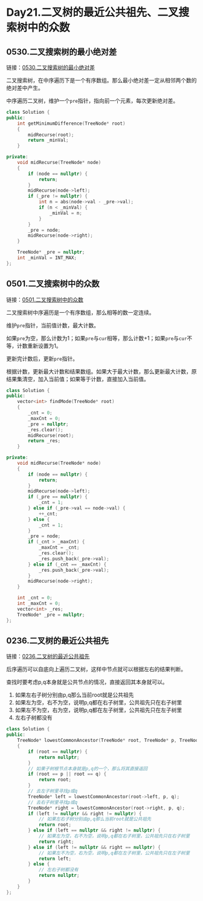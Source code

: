 # Day21.二叉树的最近公共祖先、二叉搜索树中的众数

## 0530.二叉搜索树的最小绝对差

链接：[0530.二叉搜索树的最小绝对差](https://leetcode.cn/problems/minimum-absolute-difference-in-bst/)

二叉搜索树，在中序遍历下是一个有序数组。那么最小绝对差一定从相邻两个数的绝对差中产生。

中序遍历二叉树，维护一个`pre`指针，指向前一个元素，每次更新绝对差。

```c++
class Solution {
public:
    int getMinimumDifference(TreeNode* root)
    {
        midRecurse(root);
        return _minVal;
    }

private:
    void midRecurse(TreeNode* node)
    {
        if (node == nullptr) {
            return;
        }
        midRecurse(node->left);
        if (_pre != nullptr) {
            int n = abs(node->val - _pre->val);
            if (n < _minVal) {
                _minVal = n;
            }
        }
        _pre = node;
        midRecurse(node->right);
    }

    TreeNode* _pre = nullptr;
    int _minVal = INT_MAX;
};

```



## 0501.二叉搜索树中的众数

链接：[0501.二叉搜索树中的众数](https://leetcode.cn/problems/find-mode-in-binary-search-tree/)

二叉搜索树中序遍历是一个有序数组，那么相等的数一定连续。

维护`pre`指针，当前值计数，最大计数。

如果`pre`为空，那么计数为1；如果`pre`与`cur`相等，那么计数+1；如果`pre`与`cur`不等，计数重新设置为1。

更新完计数后，更新`pre`指针。

根据计数，更新最大计数和结果数组。如果大于最大计数，那么更新最大计数，原结果集清空，加入当前值；如果等于计数，直接加入当前值。

```c++
class Solution {
public:
    vector<int> findMode(TreeNode* root)
    {
        _cnt = 0;
        _maxCnt = 0;
        _pre = nullptr;
        _res.clear();
        midRecurse(root);
        return _res;
    }

private:
    void midRecurse(TreeNode* node)
    {
        if (node == nullptr) {
            return;
        }
        midRecurse(node->left);
        if (_pre == nullptr) {
            _cnt = 1;
        } else if (_pre->val == node->val) {
            ++_cnt;
        } else {
            _cnt = 1;
        }
        _pre = node;
        if (_cnt > _maxCnt) {
            _maxCnt = _cnt;
            _res.clear();
            _res.push_back(_pre->val);
        } else if (_cnt == _maxCnt) {
            _res.push_back(_pre->val);
        }
        midRecurse(node->right);
    }

    int _cnt = 0;
    int _maxCnt = 0;
    vector<int> _res;
    TreeNode* _pre = nullptr;
};

```


## 0236.二叉树的最近公共祖先

链接：[0236.二叉树的最近公共祖先](https://leetcode.cn/problems/lowest-common-ancestor-of-a-binary-tree/)

后序遍历可以自底向上遍历二叉树，这样中节点就可以根据左右的结果判断。

查找时要考虑p,q本身就是公共节点的情况，直接返回其本身就可以。

1. 如果左右子树分别由p,q那么当前root就是公共祖先
2. 如果左为空，右不为空，说明p,q都在右子树里，公共祖先只在右子树里
3. 如果左不为空，右为空，说明p,q都在左子树里，公共祖先只在左子树里
4. 左右子树都没有

```c++
class Solution {
public:
    TreeNode* lowestCommonAncestor(TreeNode* root, TreeNode* p, TreeNode* q)
    {
        if (root == nullptr) {
            return nullptr;
        }
        // 如果子树根节点本身就是p,q的一个，那么将其直接返回
        if (root == p || root == q) {
            return root;
        }
        // 去左子树里寻找p或q
        TreeNode* left = lowestCommonAncestor(root->left, p, q);
        // 去右子树里寻找p或q
        TreeNode* right = lowestCommonAncestor(root->right, p, q);
        if (left != nullptr && right != nullptr) {
            // 如果左右子树分别由p,q那么当前root就是公共祖先
            return root;
        } else if (left == nullptr && right != nullptr) {
            // 如果左为空，右不为空，说明p,q都在右子树里，公共祖先只在右子树里
            return right;
        } else if (left != nullptr && right == nullptr) {
            // 如果左不为空，右为空，说明p,q都在左子树里，公共祖先只在左子树里
            return left;
        } else {
            // 左右子树都没有
            return nullptr;
        }
    }
};

```

